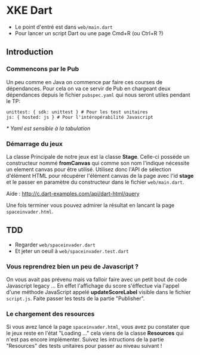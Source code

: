 XKE Dart
========

* Le point d'entré est dans `web/main.dart`
* Pour lancer un script Dart ou une page Cmd+R (ou Ctrl+R ?)

## Introduction

### Commencons par le Pub
Un peu comme en Java on commence par faire ces courses de dépendances. Pour cela on va ce servir de Pub en chargeant deux dépendances depuis le fichier `pubspec.yaml` qui nous seront utiles pendant le TP:

	unittest: { sdk: unittest } # Pour les test unitaires
	js: { hosted: js } # Pour l'intéropérabilité Javascript
	
_* Yaml est sensible à la tabulation_

### Démarrage du jeux
La classe Principale de notre jeux est la classe **Stage**. Celle-ci possède un constructeur nommé **fromCanvas** qui comme son nom l'indique nécessite un element canvas pour être utilisé.
Utilisez donc l'API de sélection d'élément HTML pour récupérer l'élément canvas de la page avec l'id **stage** et le passer en paramètre du constructeur dans le fichier `web/main.dart`.

Aide : <http://c.dart-examples.com/api/dart-html/query>

Une fois terminer vous pouvez admirer la résultat en lancant la page `spaceinvader.html`.

## TDD

* Regarder `web/spaceinvader.dart`
* Et jeter un oeuil à `web/spaceinvader.test.dart`

### Vous reprendrez bien un peu de Javascript ?

On vous avait pas prévenu mais va falloir faire avec un petit bout de code Javascript legacy …
En effet l'affichage du score s'éffectue via l'appel d'une méthode JavaScript appelé **updateScoreLabel** visible dans le fichier `script.js`.
Faite passer les tests de la partie "Publisher".

### Le chargement des resources
Si vous avez lancé la page `spaceinvader.html`, vous avez pu constater que le jeux reste en l'état "Loading …" cela viens de la classe **Resources** qui n'est pas encore implémenter. Suivez les intructions de la partie "Resources" des tests unitaires pour passer au niveau suivant !